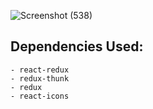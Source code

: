 ![Screenshot (538)](https://user-images.githubusercontent.com/44254743/111326469-9484a400-8692-11eb-9ca6-067e779f2103.png)

## Dependencies Used:
    - react-redux
    - redux-thunk
    - redux
    - react-icons
    
